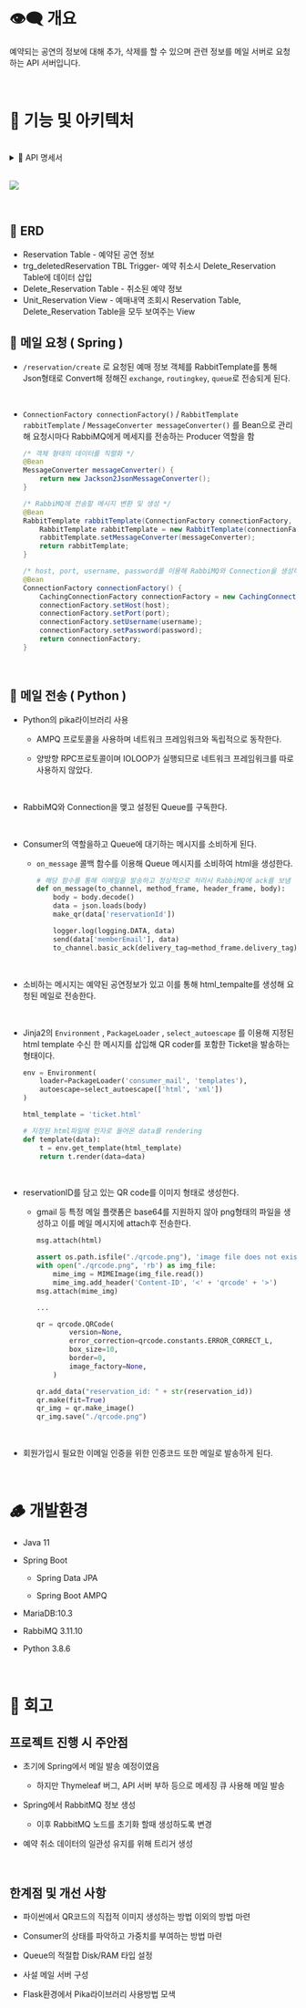 # 👁️‍🗨️ 개요

예약되는 공연의 정보에 대해 추가, 삭제를 할 수 있으며 관련 정보를 메일 서버로 요청하는 API 서버입니다.

<br>

# 🌆 기능 및 아키텍처

<br>

<details>
<summary> 📝 API 명세서 </summary>
<div markdown="1">       

- [reservation](#reservation)
- [reservationList](#reservationList)
- [reservationInfo](#reservationInfo)
- [deleteReservation](#deleteReservation)


## reservation
결제한 공연의 예매 공연정보를 생성

<br>

### URL

- POST `/reservation/create`
- Headers
    - Authorization: login token

### 요청 예시

```json
{
    "performanceId": "PF132236",
    "performanceTitle": "오페라 유령3",
	"reservationTicketCount": 2,
	"reservationDate": "2023-01-15",
	"reservationTime": "18:30",
	"reservationPrice": 100000,
	"reservationPoster": "http://www.kopis.or.kr/upload/pfmPoster/PF_PF209894_230117_133614.gif",
    "memberEmail": "yn15@naver.com"
}
```

### 응답 예시

- ✅ 성공

    ```json
    {
        "code": 200,
        "description": "성공"
    }
    ```

<br>

- ⚠️ 실패
    
    ```json
    {
        "code": 500,
        "description": "Rabbitmq와 통신 할 수 없습니다."
    }
    ```

## reservationList
유저가 예매한 내역 목록을 조회

<br>

### URL

- GET `/reservation/lists`
- Headers
    - Authorization: login token


### 응답 예시

- ✅ 성공

    ```json
    {
        "code": 200,
        "description": "성공",
        "data": [
            {
                "reservationId": 17,
                "reservationTicketCount": 2,
                "performanceTitle": "오페라 유령2",
                "reservationDate": "2023-01-15",
                "reservationTime": "18:30",
                "reservationPrice": 100000,
                "reservationTotalPrice": 200000,
                "reservationPoster": "http://www.kopis.or.kr/upload/pfmPoster/PF_PF209894_230117_133614.gif",
                "reservationDeleted": "N",
                "reservationCreateAt": "2023-03-14T17:37:10"
            },...
        ]
    }
    ```

<br>

- 실패
    - ⚠️ 조회 데이터 없음
        ```json
        {
            "code": 202,
            "description": "예약 정보가 없습니다."
        }
        ```

## reservationInfo
예매 목록 중에서 선택한 예매 내역의 상세 정보 조회

<br>

### URL

- GET `/reservation/list/:rsv_id`
- Headers
    - Authorization: login token

### 응답 예시

- ✅ 성공

    ```json
    {
        "code": 200,
		"description": "성공",
        "data": {
            "reservationId": 1,
            "reservationTicketCount": 2,
            "performanceTitle": "오페라 유령",
            "reservationDate": "2023-01-15",
            "reservationTime": "18:30",
            "reservationPrice": 100000,
            "reservationTotalPrice": 200000,
            "reservationPoster": "http://www.kopis.or.kr/upload/pfmPoster/PF_PF209894_230117_133614.gif",
            "reservationDeleted": "N",
            "reservationCreateAt": "2023-02-28T11:27:57"
        }
    }
    ```

<br>

- 실패
    - ⚠️ 조회 데이터 없음
    ```json
    {
        "code": 202,
        "description": "예약 정보가 없습니다."
    }
    ```


## deleteReservation
상세 예매 내역에서 예매 취소 버튼을 통해 정보 삭제

<br>

### URL

- DELETE `/reservation/delete/:rsv_id`
- Headers
    - Authorization: login token

### 응답 예시

- ✅ 성공

    ```json
    {
        "code": 200,
        "description": "성공"
    }
    ```

</div>
</details>

<br>

![](https://user-images.githubusercontent.com/80504636/231212263-da43c169-c98e-4a56-92a4-edd3d87c7e2b.png)

<br>

## 💽 ERD

- Reservation Table - 예약된 공연 정보
- trg_deletedReservation TBL Trigger- 예약 취소시 Delete_Reservation Table에 데이터 삽입
- Delete_Reservation Table - 취소된 예약 정보
- Unit_Reservation View - 예매내역 조회시 Reservation Table, Delete_Reservation Table을 모두 보여주는 View

## 📧 메일 요청 ( Spring )

- `/reservation/create` 로 요청된 예매 정보 객체를 RabbitTemplate를 통해 Json형태로 Convert해 정해진 `exchange`, `routingkey`, `queue`로 전송되게 된다.

<br>

- `ConnectionFactory connectionFactory()` / `RabbitTemplate rabbitTemplate` / `MessageConverter messageConverter()` 를 Bean으로 관리해 요청시마다 RabbiMQ에게 메세지를 전송하는 Producer 역할을 함

    ```java
    /* 객체 형태의 데이터를 직렬화 */
    @Bean
    MessageConverter messageConverter() {
        return new Jackson2JsonMessageConverter();
    }

    /* RabbiMQ에 전송할 메시지 변환 및 생성 */
    @Bean
    RabbitTemplate rabbitTemplate(ConnectionFactory connectionFactory, MessageConverter messageConverter) {
        RabbitTemplate rabbitTemplate = new RabbitTemplate(connectionFactory);
        rabbitTemplate.setMessageConverter(messageConverter);
        return rabbitTemplate;
    }

    /* host, port, username, password를 이용해 RabbiMQ와 Connection을 생성하는 Bean*/
    @Bean
    ConnectionFactory connectionFactory() {
        CachingConnectionFactory connectionFactory = new CachingConnectionFactory();
        connectionFactory.setHost(host);
        connectionFactory.setPort(port);
        connectionFactory.setUsername(username);
        connectionFactory.setPassword(password);
        return connectionFactory;
    }

    ```
<br>

## 📮 메일 전송 ( Python )

- Python의 pika라이브러리 사용
    - AMPQ 프로토콜을 사용하며 네트워크 프레임워크와 독립적으로 동작한다.

    - 양방향 RPC프로토콜이며 IOLOOP가 실행되므로 네트워크 프레임워크를 따로 사용하지 않았다.
    
    <br>

- RabbiMQ와 Connection을 맺고 설정된 Queue를 구독한다.

<br>

- Consumer의 역할을하고 Queue에 대기하는 메시지를 소비하게 된다.
    - `on_message` 콜백 함수를 이용해 Queue 메시지를 소비하여 html을 생성한다.
    
        ```python
        # 해당 함수를 통해 이메일을 발송하고 정상적으로 처리시 RabbiMQ에 ack를 보냄
        def on_message(to_channel, method_frame, header_frame, body):
            body = body.decode()
            data = json.loads(body)
            make_qr(data['reservationId'])
        
            logger.log(logging.DATA, data)
            send(data['memberEmail'], data)
            to_channel.basic_ack(delivery_tag=method_frame.delivery_tag)
        ```
    <br>
    
- 소비하는 메시지는 예약된 공연정보가 있고 이를 통해 html_tempalte를 생성해 요청된 메일로 전송한다.

<br>

- Jinja2의 `Environment` , `PackageLoader` , `select_autoescape` 를 이용해 지정된 html template 수신 한 메시지를 삽입해 QR coder를 포함한 Ticket을 발송하는 형태이다.
    
    ```python
    env = Environment(
        loader=PackageLoader('consumer_mail', 'templates'),
        autoescape=select_autoescape(['html', 'xml'])
    )
    
    html_template = 'ticket.html'
    
    # 지정된 html파일에 인자로 들어온 data를 rendering
    def template(data):
        t = env.get_template(html_template)
        return t.render(data=data)
    ```

<br>
    
- reservationID를 담고 있는 QR code를 이미지 형태로 생성한다.
    
    - gmail 등 특정 메일 플랫폼은 base64를 지원하지 않아 png형태의 파일을 생성하고 이를 메일 메시지에 attach후 전송한다.
    
        ```python
        msg.attach(html)
        
        assert os.path.isfile("./qrcode.png"), 'image file does not exist.'
        with open("./qrcode.png", 'rb') as img_file:
            mime_img = MIMEImage(img_file.read())
            mime_img.add_header('Content-ID', '<' + 'qrcode' + '>')
        msg.attach(mime_img)
        
        ...
        
        qr = qrcode.QRCode(
                version=None,
                error_correction=qrcode.constants.ERROR_CORRECT_L,
                box_size=10,
                border=0,
                image_factory=None,
            )
        
        qr.add_data("reservation_id: " + str(reservation_id))
        qr.make(fit=True)
        qr_img = qr.make_image()
        qr_img.save("./qrcode.png")
        ```
    
<br>

- 회원가입시 필요한 이메일 인증을 위한 인증코드 또한 메일로 발송하게 된다.

<br>

# 🪵 개발환경

- Java 11

- Spring Boot
    - Spring Data JPA
    
    - Spring Boot AMPQ

- MariaDB:10.3

- RabbiMQ 3.11.10

- Python 3.8.6

<br>


# 💬 회고

## 프로젝트 진행 시 주안점

- 초기에 Spring에서 메일 발송 예정이였음
    - 하지만 Thymeleaf 버그, API 서버 부하 등으로 메세징 큐 사용해 메일 발송

- Spring에서 RabbitMQ 정보 생성
    - 이후 RabbitMQ 노드를 초기화 할때 생성하도록 변경

- 예약 취소 데이터의 일관성 유지를 위해 트리거 생성

<br>

## 한계점 및 개선 사항

- 파이썬에서 QR코드의 직접적 이미지 생성하는 방법 이외의 방법 마련

- Consumer의 상태를 파악하고 가중치를 부여하는 방법 마련

- Queue의 적절합 Disk/RAM 타입 설정

- 사설 메일 서버 구성

- Flask환경에서 Pika라이브러리 사용방법 모색
